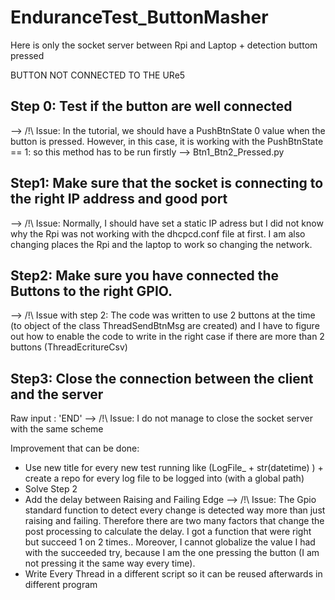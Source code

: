 # EnduranceTest_ButtonMasher
Here is only the socket server between Rpi and Laptop + detection buttom pressed


BUTTON NOT CONNECTED TO THE URe5

## Step 0: Test if the button are well connected

--> /!\ Issue: In the tutorial, we should have a PushBtnState 0 value when the button is pressed. However, in this case, it is working with the PushBtnState == 1:
so this method has to be run firstly --> Btn1_Btn2_Pressed.py

## Step1: Make sure that the socket is connecting to the right IP address and good port

--> /!\ Issue: Normally, I should have set a static IP adress but I did not know why the Rpi was not working with the dhcpcd.conf file at first. I am also changing places the Rpi and the laptop to work so changing the network.

## Step2: Make sure you have connected the Buttons to the right GPIO.

--> /!\ Issue with step 2: The code was written to use 2 buttons at the time (to object of the class ThreadSendBtnMsg are created) and I have to figure out how to enable the code to write in the right case if there are more than 2 buttons (ThreadEcritureCsv)


## Step3: Close the connection between the client and the server
Raw input : 'END'
--> /!\ Issue: I do not manage to close the socket server with the same scheme

Improvement that can be done: 
- Use new title for every new test running like (LogFile_ + str(datetime) ) + create a repo for every log file to be logged into (with a global path)
- Solve Step 2
- Add the delay between Raising and Failing Edge
--> /!\ Issue: The Gpio standard function to detect every change is detected way more than just raising and failing. Therefore there are two many factors that change the post processing to calculate the delay. I got a function that were right but succeed 1 on 2 times.. Moreover, I cannot globalize the value I had with the succeeded try, because I am the one pressing the button (I am not pressing it the same way every time).
- Write Every Thread in a different script so it can be reused afterwards in different program
